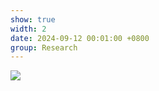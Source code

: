 ```yaml
---
show: true
width: 2
date: 2024-09-12 00:01:00 +0800
group: Research
---
```

<div>
    <img data-src="{{ '/assets/img/research/ait/p21_armadillo.gif' | relative_url }}" class="lazy w-100 rounded" src="{{ '/assets/img/empty_300x200.png' | relative_url }}">
</div>
